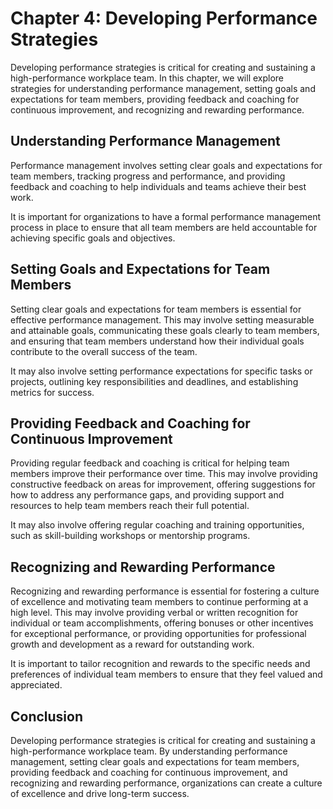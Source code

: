 Chapter 4: Developing Performance Strategies
============================================

Developing performance strategies is critical for creating and sustaining a high-performance workplace team. In this chapter, we will explore strategies for understanding performance management, setting goals and expectations for team members, providing feedback and coaching for continuous improvement, and recognizing and rewarding performance.

Understanding Performance Management
------------------------------------

Performance management involves setting clear goals and expectations for team members, tracking progress and performance, and providing feedback and coaching to help individuals and teams achieve their best work.

It is important for organizations to have a formal performance management process in place to ensure that all team members are held accountable for achieving specific goals and objectives.

Setting Goals and Expectations for Team Members
-----------------------------------------------

Setting clear goals and expectations for team members is essential for effective performance management. This may involve setting measurable and attainable goals, communicating these goals clearly to team members, and ensuring that team members understand how their individual goals contribute to the overall success of the team.

It may also involve setting performance expectations for specific tasks or projects, outlining key responsibilities and deadlines, and establishing metrics for success.

Providing Feedback and Coaching for Continuous Improvement
----------------------------------------------------------

Providing regular feedback and coaching is critical for helping team members improve their performance over time. This may involve providing constructive feedback on areas for improvement, offering suggestions for how to address any performance gaps, and providing support and resources to help team members reach their full potential.

It may also involve offering regular coaching and training opportunities, such as skill-building workshops or mentorship programs.

Recognizing and Rewarding Performance
-------------------------------------

Recognizing and rewarding performance is essential for fostering a culture of excellence and motivating team members to continue performing at a high level. This may involve providing verbal or written recognition for individual or team accomplishments, offering bonuses or other incentives for exceptional performance, or providing opportunities for professional growth and development as a reward for outstanding work.

It is important to tailor recognition and rewards to the specific needs and preferences of individual team members to ensure that they feel valued and appreciated.

Conclusion
----------

Developing performance strategies is critical for creating and sustaining a high-performance workplace team. By understanding performance management, setting clear goals and expectations for team members, providing feedback and coaching for continuous improvement, and recognizing and rewarding performance, organizations can create a culture of excellence and drive long-term success.
